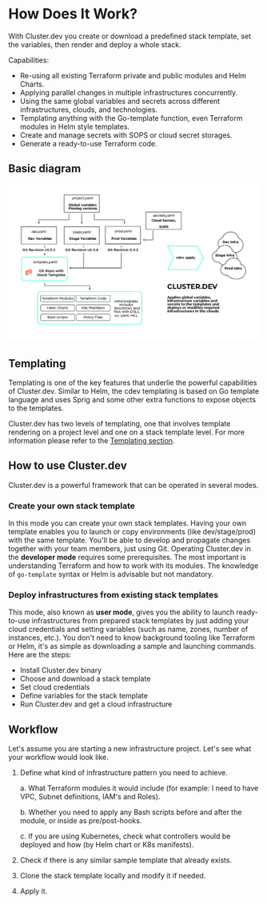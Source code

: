 # How Does It Work?

With Cluster.dev you create or download a predefined stack template, set the variables, then render and deploy a whole stack.

Capabilities:

- Re-using all existing Terraform private and public modules and Helm Charts.
- Applying parallel changes in multiple infrastructures concurrently.
- Using the same global variables and secrets across different infrastructures, clouds, and technologies.
- Templating anything with the Go-template function, even Terraform modules in Helm style templates.
- Create and manage secrets with SOPS or cloud secret storages.
- Generate a ready-to-use Terraform code.

## Basic diagram

![cdev diagram](./images/cdev-base-diagram-shema1_red.png)

## Templating

Templating is one of the key features that underlie the powerful capabilities of Cluster.dev. Similar to Helm, the cdev templating is based on Go template language and uses Sprig and some other extra functions to expose objects to the templates.

Cluster.dev has two levels of templating, one that involves template rendering on a project level and one on a stack template level. For more information please refer to the [Templating section](https://docs.cluster.dev/templating/).

## How to use Cluster.dev

Cluster.dev is a powerful framework that can be operated in several modes.

### Create your own stack template

In this mode you can create your own stack templates. Having your own template enables you to launch or copy environments (like dev/stage/prod) with the same template. You'll be able to develop and propagate changes together with your team members, just using Git. Operating Cluster.dev in the **developer mode** requires some prerequisites. The most important is understanding Terraform and how to work with its modules. The knowledge of `go-template` syntax or Helm is advisable but not mandatory.

### Deploy infrastructures from existing stack templates

This mode, also known as **user mode**, gives you the ability to launch ready-to-use infrastructures from prepared stack templates by just adding your cloud credentials and setting variables (such as name, zones, number of instances, etc.).
You don't need to know background tooling like Terraform or Helm, it's as simple as downloading a sample and launching commands. Here are the steps:

* Install Cluster.dev binary
* Choose and download a stack template
* Set cloud credentials
* Define variables for the stack template
* Run Cluster.dev and get a cloud infrastructure

## Workflow

Let's assume you are starting a new infrastructure project. Let's see what your workflow would look like.

1. Define what kind of infrastructure pattern you need to achieve.

      a. What Terraform modules it would include (for example: I need to have VPC, Subnet definitions, IAM's and Roles).
    
      b. Whether you need to apply any Bash scripts before and after the module, or inside as pre/post-hooks.
    
      c. If you are using Kubernetes, check what controllers would be deployed and how (by Helm chart or K8s manifests).

2. Check if there is any similar sample template that already exists.

3. Clone the stack template locally and modify it if needed.

4. Apply it.

